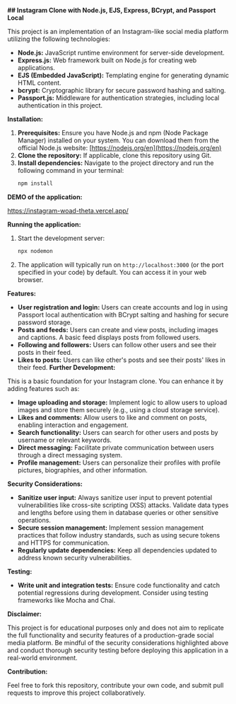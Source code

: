 **## Instagram Clone with Node.js, EJS, Express, BCrypt, and Passport Local**

This project is an implementation of an Instagram-like social media platform utilizing the following technologies:

* **Node.js:** JavaScript runtime environment for server-side development.
* **Express.js:** Web framework built on Node.js for creating web applications.
* **EJS (Embedded JavaScript):** Templating engine for generating dynamic HTML content.
* **bcrypt:** Cryptographic library for secure password hashing and salting.
* **Passport.js:** Middleware for authentication strategies, including local authentication in this project.

**Installation:**

1. **Prerequisites:** Ensure you have Node.js and npm (Node Package Manager) installed on your system. You can download them from the official Node.js website: [https://nodejs.org/en](https://nodejs.org/en)
2. **Clone the repository:** If applicable, clone this repository using Git.
3. **Install dependencies:** Navigate to the project directory and run the following command in your terminal:
   ```bash
   npm install
   ```
**DEMO of the application:**

https://instagram-woad-theta.vercel.app/

**Running the application:**

1. Start the development server:
   ```bash
   npx nodemon
   ```
2. The application will typically run on `http://localhost:3000` (or the port specified in your code) by default. You can access it in your web browser.

**Features:**

- **User registration and login:** Users can create accounts and log in using Passport local authentication with BCrypt salting and hashing for secure password storage.
- **Posts and feeds:** Users can create and view posts, including images and captions. A basic feed displays posts from followed users.
- **Following and followers:** Users can follow other users and see their posts in their feed.
- **Likes to posts:** Users can like other's posts and see their posts' likes in their feed.
**Further Development:**

This is a basic foundation for your Instagram clone. You can enhance it by adding features such as:

- **Image uploading and storage:** Implement logic to allow users to upload images and store them securely (e.g., using a cloud storage service).
- **Likes and comments:** Allow users to like and comment on posts, enabling interaction and engagement.
- **Search functionality:** Users can search for other users and posts by username or relevant keywords.
- **Direct messaging:** Facilitate private communication between users through a direct messaging system.
- **Profile management:** Users can personalize their profiles with profile pictures, biographies, and other information.

**Security Considerations:**

- **Sanitize user input:** Always sanitize user input to prevent potential vulnerabilities like cross-site scripting (XSS) attacks. Validate data types and lengths before using them in database queries or other sensitive operations.
- **Secure session management:** Implement session management practices that follow industry standards, such as using secure tokens and HTTPS for communication.
- **Regularly update dependencies:** Keep all dependencies updated to address known security vulnerabilities.

**Testing:**

- **Write unit and integration tests:** Ensure code functionality and catch potential regressions during development. Consider using testing frameworks like Mocha and Chai.

**Disclaimer:**

This project is for educational purposes only and does not aim to replicate the full functionality and security features of a production-grade social media platform. Be mindful of the security considerations highlighted above and conduct thorough security testing before deploying this application in a real-world environment.

**Contribution:**

Feel free to fork this repository, contribute your own code, and submit pull requests to improve this project collaboratively.
